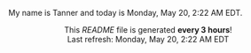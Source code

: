 My name is Tanner and today is Monday, May 20, 2:22 AM EDT.

<p align="center">This <i>README</i> file is generated <b>every 3 hours</b>!</br>Last refresh: Monday, May 20, 2:22 AM EDT<br /></p>

